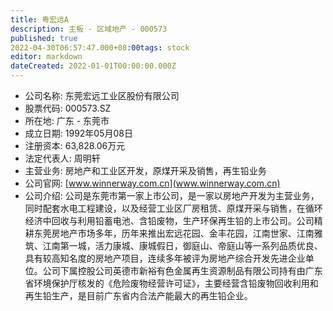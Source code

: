 ```yaml
---
title: 粤宏远A
description: 主板 - 区域地产 - 000573
published: true
2022-04-30T06:57:47.000+08:00tags: stock
editor: markdown
dateCreated: 2022-01-01T00:00:00.000Z
---
```


- 公司名称: 东莞宏远工业区股份有限公司
- 股票代码: 000573.SZ
- 所在地: 广东 - 东莞市
- 成立日期: 1992年05月08日
- 注册资本: 63,828.06万元
- 法定代表人: 周明轩
- 主营业务: 房地产和工业区开发，原煤开采及销售，再生铅业务
- 公司官网: [www.winnerway.com.cn](www.winnerway.com.cn)
- 公司介绍: 公司是东莞市第一家上市公司，是一家以房地产开发为主营业务，同时配套水电工程建设，以及经营工业区厂房租赁、原煤开采与销售，在循环经济中回收与利用铅蓄电池、含铅废物，生产环保再生铅的上市公司。公司精耕东莞房地产市场多年，历年来推出宏远花园、金丰花园，江南世家、江南雅筑、江南第一城，活力康城、康城假日，御庭山、帝庭山等一系列品质优良、具有较高知名度的房地产项目，连续多年被评为房地产综合开发先进企业单位。公司下属控股公司英德市新裕有色金属再生资源制品有限公司持有由广东省环境保护厅核发的《危险废物经营许可证》，主要经营含铅废物回收利用和再生铅生产，是目前广东省内合法产能最大的再生铅企业。


